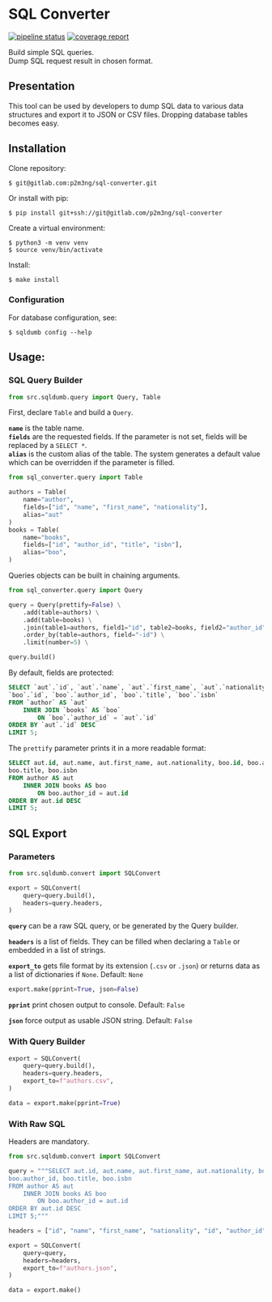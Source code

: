 # SQL Converter

[![pipeline status](https://gitlab.com/p2m3ng/sql-converter/badges/master/pipeline.svg)](https://gitlab.com/p2m3ng/sql-converter/-/commits/master)
[![coverage report](https://gitlab.com/p2m3ng/sql-converter/badges/master/coverage.svg)](https://gitlab.com/p2m3ng/sql-converter/-/commits/master)

Build simple SQL queries.   
Dump SQL request result in chosen format.

## Presentation

This tool can be used by developers to dump SQL data to various data structures
and export it to JSON or CSV files. 
Dropping database tables becomes easy. 

## Installation

Clone repository: 

    $ git@gitlab.com:p2m3ng/sql-converter.git

Or install with pip:

    $ pip install git+ssh://git@gitlab.com/p2m3ng/sql-converter

Create a virtual environment: 

    $ python3 -m venv venv
    $ source venv/bin/activate
    
Install: 

    $ make install

### Configuration

For database configuration, see: 

    $ sqldumb config --help

## Usage:

### SQL Query Builder

```python
from src.sqldumb.query import Query, Table
```

First, declare `Table` and build a `Query`. 

**`name`** is the table name.  
**`fields`** are the requested fields. If the parameter is not set, fields will 
be replaced by a `SELECT *`.  
**`alias`** is the custom alias of the table. The system generates a default 
value which can be overridden if the parameter is filled. 

```python
from sql_converter.query import Table

authors = Table(
    name="author",
    fields=["id", "name", "first_name", "nationality"],
    alias="aut"
)
books = Table(
    name="books",
    fields=["id", "author_id", "title", "isbn"],
    alias="boo",
)
```

Queries objects can be built in chaining arguments. 

```python
from sql_converter.query import Query

query = Query(prettify=False) \
    .add(table=authors) \
    .add(table=books) \
    .join(table1=authors, field1="id", table2=books, field2="author_id", type="") \
    .order_by(table=authors, field="-id") \
    .limit(number=5) \

query.build()
```

By default, fields are protected: 

```sql
SELECT `aut`.`id`, `aut`.`name`, `aut`.`first_name`, `aut`.`nationality`, 
`boo`.`id`, `boo`.`author_id`, `boo`.`title`, `boo`.`isbn` 
FROM `author` AS `aut` 
    INNER JOIN `books` AS `boo` 
        ON `boo`.`author_id` = `aut`.`id` 
ORDER BY `aut`.`id` DESC 
LIMIT 5;
```

The `prettify` parameter prints it in a more readable format: 

```sql
SELECT aut.id, aut.name, aut.first_name, aut.nationality, boo.id, boo.author_id,
boo.title, boo.isbn 
FROM author AS aut 
    INNER JOIN books AS boo 
        ON boo.author_id = aut.id 
ORDER BY aut.id DESC 
LIMIT 5;
```

## SQL Export

### Parameters

```python
from src.sqldumb.convert import SQLConvert

export = SQLConvert(
    query=query.build(),
    headers=query.headers,
)
```

**`query`** can be a raw SQL query, or be generated by the Query builder. 

**`headers`** is a list of fields. They can be filled when declaring a `Table` 
or embedded in a list of strings. 

**`export_to`** gets file format by its extension (`.csv` or `.json`) or 
returns data as a list of dictionaries if `None`. Default: `None`

```python
export.make(pprint=True, json=False)
```

**`pprint`** print chosen output to console. Default: `False`

**`json`** force output as usable JSON string. Default: `False`

### With Query Builder

```python
export = SQLConvert(
    query=query.build(),
    headers=query.headers,
    export_to=f"authors.csv",
)

data = export.make(pprint=True)
```

### With Raw SQL

Headers are mandatory. 

```python
from src.sqldumb.convert import SQLConvert

query = """SELECT aut.id, aut.name, aut.first_name, aut.nationality, boo.id, 
boo.author_id, boo.title, boo.isbn 
FROM author AS aut 
    INNER JOIN books AS boo 
        ON boo.author_id = aut.id 
ORDER BY aut.id DESC 
LIMIT 5;"""

headers = ["id", "name", "first_name", "nationality", "id", "author_id", "title", "isbn"]

export = SQLConvert(
    query=query,
    headers=headers,
    export_to=f"authors.json",
)

data = export.make()
```
